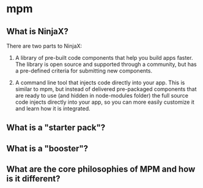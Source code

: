 # mpm

## What is NinjaX? 

There are two parts to NinjaX:

1. A library of pre-built code components that help you build apps faster. The library is open source and supported through a community, but has a pre-defined criteria for submitting new components. 

2. A command line tool that injects code directly into your app. This is similar to mpm, but instead of delivered pre-packaged components that are ready to use (and hidden in node-modules folder) the full source code injects directly into your app, so you can more easily customize it and learn how it is integrated.

## What is a "starter pack"? 

## What is a "booster"? 

## What are the core philosophies of MPM and how is it different? 

